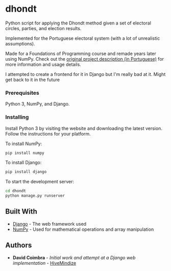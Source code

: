 # dhondt

Python script for applying the Dhondt method given a set of electoral circles, parties, and election results. 


Implemented for the Portuguese electoral system (with a lot of unrealistic assumptions).


Made for a Foundations of Programming course and remade years later using NumPy.
Check out the [original project description (in Portuguese)](https://github.com/HiveMindize/dhondt/blob/master/dhondt.pdf) for more information and usage details.

I attempted to create a frontend for it in Django but I'm really bad at it. Might get back to it in the future

### Prerequisites

Python 3, NumPy, and Django.

### Installing

Install Python 3 by visiting the website and downloading the latest version. Follow the instructions for your platform.

To install NumPy:
```bash
pip install numpy
```

To install Django:
```bash
pip install django
```

To start the development server:
```bash
cd dhondt
python manage.py runserver
```


## Built With

* [Django](https://www.djangoproject.com/) - The web framework used
* [NumPy](https://numpy.org/) - Used for mathematical operations and array manipulation


## Authors

* **David Coimbra** - *Initial work and attempt at a Django web implementation* - [HiveMindize](https://github.com/HiveMindize)
